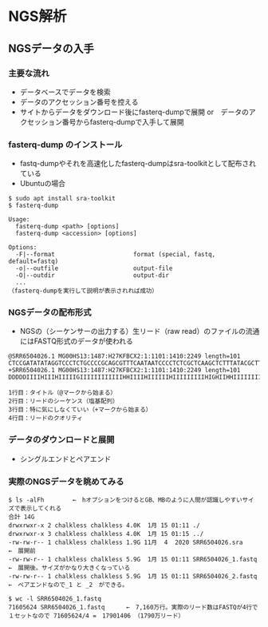 # NGS解析

## NGSデータの入手
### 主要な流れ
* データベースでデータを検索
* データのアクセッション番号を控える
* サイトからデータをダウンロード後にfasterq-dumpで展開 or　データのアクセッション番号からfasterq-dumpで入手して展開

### fasterq-dump のインストール
* fastq-dumpやそれを高速化したfasterq-dumpはsra-toolkitとして配布されている
* Ubuntuの場合
```
$ sudo apt install sra-toolkit
$ fasterq-dump

Usage:
  fasterq-dump <path> [options]
  fasterq-dump <accession> [options]

Options:
  -F|--format                      format (special, fastq, default=fastq) 
  -o|--outfile                     output-file 
  -O|--outdir                      output-dir
  ...
（fasterq-dumpを実行して説明が表示されれば成功）
```

### NGSデータの配布形式
* NGSの（シーケンサーの出力する）生リード（raw read）のファイルの流通にはFASTQ形式のデータが使われる
```
@SRR6504026.1 MG00HS13:1487:H27KFBCX2:1:1101:1410:2249 length=101
CTCCGATATATAGGTCCCTCTGCCCCGCAGCGTTTCAATAATCCCCTCTCGCTCAAGCTCTTTATACGCTTTGCTGACAGTGTTCGGATTCGCAATAATGA
+SRR6504026.1 MG00HS13:1487:H27KFBCX2:1:1101:1410:2249 length=101
DDDDDIIIIHIIIHIIIIIGIIIIIIIIIIIIHHIIIIHIIIIIIHIIIIIIIIIHIGHIIHHIIIIIIIIIIIIIEHHIIIHIHHG=HHHEHHHIHIIHH
```

```
1行目：タイトル（@マークから始まる）
2行目：リードのシーケンス（塩基配列）
3行目：特に気にしなくていい（+マークから始まる）
4行目：リードのクオリティ
```




### データのダウンロードと展開

* シングルエンドとペアエンド



### 実際のNGSデータを眺めてみる
```
$ ls -alFh        ←　hオプションをつけるとGB、MBのように人間が認識しやすいサイズで表示してくれる
合計 14G
drwxrwxr-x 2 chalkless chalkless 4.0K  1月 15 01:11 ./
drwxrwxr-x 3 chalkless chalkless 4.0K  1月 15 01:15 ../
-rw-rw-r-- 1 chalkless chalkless 1.9G 11月  4  2020 SRR6504026.sra         ←　展開前
-rw-rw-r-- 1 chalkless chalkless 5.9G  1月 15 01:11 SRR6504026_1.fastq     ←　展開後。サイズがかなり大きくなっている
-rw-rw-r-- 1 chalkless chalkless 5.9G  1月 15 01:11 SRR6504026_2.fastq     ←　ペアエンドなので_1 と _2　ができる。

$ wc -l SRR6504026_1.fastq 
71605624 SRR6504026_1.fastq      ←　7,160万行。実際のリード数はFASTQが4行で１セットなので 71605624/4 =　17901406 （1790万リード）




```



